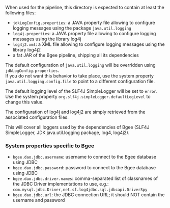 When used for the pipeline, this directory is expected to contain at least the following files:
* `jdkLogConfig.properties`: a JAVA property file allowing to configure logging messages using the package `java.util.logging`
* `log4j.properties`: a JAVA property file allowing to configure logging messages using the library log4j
* `log4j2.xml`: a XML file allowing to configure logging messages using the library log4j2
* a fat JAR of the Bgee pipeline, shipping all its dependencies

The default configuration of `java.util.logging` will be overridden using `jdkLogConfig.properties`.  
If you do not want this behavior to take place, use the system property `java.util.logging.config.file` to point to a different configuration file.
  
The default logging level of the SLF4J SimpleLogger will be set to `error`. Use the system property `org.slf4j.simpleLogger.defaultLogLevel` to change this value.
  
The configuration of log4j and log4j2 are simply retrieved from the associated configuration files.

This will cover all loggers used by the dependencies of Bgee (SLF4J SimpleLogger, JDK java.util.logging package, log4, log4j2).

### System properties specific to Bgee
* `bgee.dao.jdbc.username`: username to connect to the Bgee database using JDBC
* `bgee.dao.jdbc.password`: password to connect to the Bgee database using JDBC
* `bgee.dao.jdbc.driver.names`: comma-separated list of classnames of the JDBC Driver implementations to use, e.g.: `com.mysql.jdbc.Driver,net.sf.log4jdbc.sql.jdbcapi.DriverSpy`
* `bgee.dao.jdbc.url`: the JDBC connection URL; it should NOT contain the username and password
